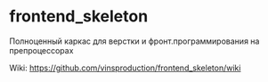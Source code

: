 frontend_skeleton
=================

Полноценный каркас для верстки и фронт.программирования на препроцессорах

Wiki: https://github.com/vinsproduction/frontend_skeleton/wiki
